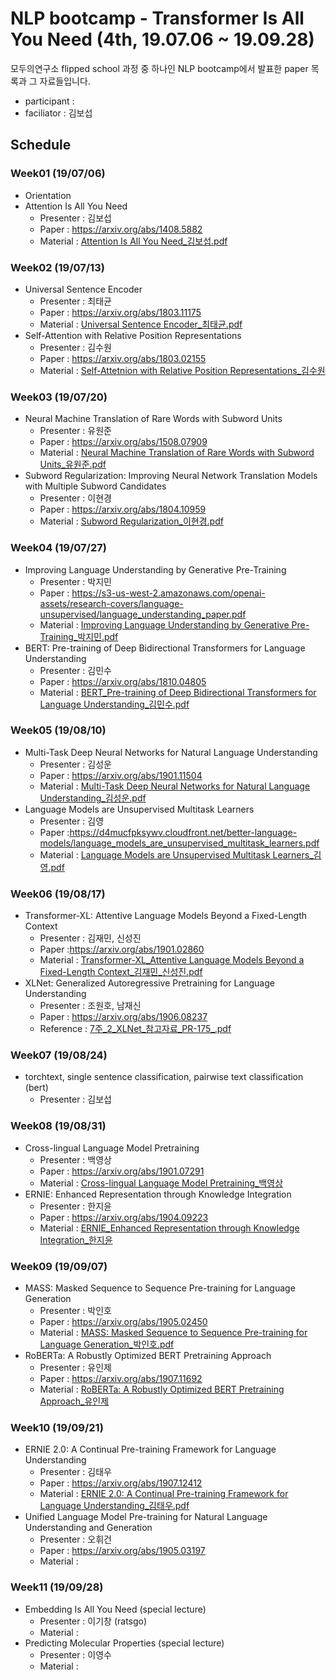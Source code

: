 # NLP bootcamp - Transformer Is All You Need (4th, 19.07.06 ~ 19.09.28)
모두의연구소 flipped school 과정 중 하나인 NLP bootcamp에서 발표한 paper 목록과 그 자료들입니다.

* participant : 
* faciliator : 김보섭

## Schedule
### Week01 (19/07/06)
* Orientation
* Attention Is All You Need
	+ Presenter : 김보섭
	+ Paper :  https://arxiv.org/abs/1408.5882
	+ Material : [Attention Is All You Need_김보섭.pdf](https://github.com/modulabs/NLP-bootcamp/blob/master/4th/week01/Attention%20Is%20All%20You%20Need_%EA%B9%80%EB%B3%B4%EC%84%AD.pdf)
### Week02 (19/07/13)
* Universal Sentence Encoder
	+ Presenter : 최태균
	+ Paper : https://arxiv.org/abs/1803.11175
	+ Material : [Universal Sentence Encoder_최태균.pdf](https://github.com/modulabs/NLP-bootcamp/blob/master/4th/week02/Universal%20Sentence%20Encoder_%EC%B5%9C%ED%83%9C%EA%B7%A0.pdf)
* Self-Attention with Relative Position Representations
	+ Presenter : 김수원
	+ Paper : https://arxiv.org/abs/1803.02155
	+ Material : [Self-Attetnion with Relative Position Representations_김수원](https://www.notion.so/Self-Attention-with-Relative-Position-Representations-5cba7d03ceb04555a2b147c06f024671)
### Week03 (19/07/20)
* Neural Machine Translation of Rare Words with Subword Units
	+ Presenter : 유원준
	+ Paper : https://arxiv.org/abs/1508.07909
	+ Material : [Neural Machine Translation of Rare Words with Subword Units_유원준.pdf](https://github.com/modulabs/NLP-bootcamp/blob/master/4th/week03/Neural%20Machine%20Translation%20of%20Rare%20Words%20with%20Subword%20Units_%EC%9C%A0%EC%9B%90%EC%A4%80.pdf)
* Subword Regularization: Improving Neural Network Translation Models with Multiple Subword Candidates
	+ Presenter : 이현경
	+ Paper : https://arxiv.org/abs/1804.10959
	+ Material : [Subword Regularization_이현경.pdf](https://github.com/modulabs/NLP-bootcamp/blob/master/4th/week03/Subword%20Regularization_%EC%9D%B4%ED%98%84%EA%B2%BD.pdf)
### Week04 (19/07/27)
* Improving Language Understanding by Generative Pre-Training
	+ Presenter : 박지민
	+ Paper : https://s3-us-west-2.amazonaws.com/openai-assets/research-covers/language-unsupervised/language_understanding_paper.pdf
	+ Material : [Improving Language Understanding by Generative Pre-Training_박지민.pdf](https://github.com/modulabs/NLP-bootcamp/blob/master/4th/week04/Improving%20Language%20Understanding%20by%20Generative%20Pre-Training_%EB%B0%95%EC%A7%80%EB%AF%BC.pdf)
* BERT: Pre-training of Deep Bidirectional Transformers for Language Understanding 
	+ Presenter : 김민수
	+ Paper : https://arxiv.org/abs/1810.04805
	+ Material : [BERT_Pre-training of Deep Bidirectional Transformers for Language Understanding_김민수.pdf](https://github.com/modulabs/NLP-bootcamp/blob/master/4th/week04/BERT_Pre-training%20of%20Deep%20Bidirectional%20Transformers%20for%20Language%20Understanding_%EA%B9%80%EB%AF%BC%EC%88%98.pdf)
### Week05 (19/08/10)
* Multi-Task Deep Neural Networks for Natural Language Understanding
	+ Presenter : 김성운
	+ Paper : https://arxiv.org/abs/1901.11504
	+ Material : [Multi-Task Deep Neural Networks for Natural Language Understanding_김성운.pdf](https://github.com/modulabs/NLP-bootcamp/blob/master/4th/week05/Multi-Task%20Deep%20Neural%20Networks%20for%20Natural%20Language%20Understanding_%EA%B9%80%EC%84%B1%EC%9A%B4.pdf)
* Language Models are Unsupervised Multitask Learners 
	+ Presenter : 김영
	+ Paper :https://d4mucfpksywv.cloudfront.net/better-language-models/language_models_are_unsupervised_multitask_learners.pdf
	+ Material : [Language Models are Unsupervised Multitask Learners_김영.pdf](https://github.com/modulabs/NLP-bootcamp/blob/master/4th/week05/Language%20Models%20are%20Unsupervised%20Multitask%20Learners_%EA%B9%80%EC%98%81.pdf)
### Week06 (19/08/17)
* Transformer-XL: Attentive Language Models Beyond a Fixed-Length Context 
	+ Presenter : 김재민, 신성진
	+ Paper :https://arxiv.org/abs/1901.02860
	+ Material : [Transformer-XL_Attentive Language Models Beyond a Fixed-Length Context_김재민_신성진.pdf](https://github.com/modulabs/NLP-bootcamp/blob/master/4th/week06/Transformer-XL_Attentive%20Language%20Models%20Beyond%20a%20Fixed-Length%20Context_%EA%B9%80%EC%9E%AC%EB%AF%BC_%EC%8B%A0%EC%84%B1%EC%A7%84.pdf)
* XLNet: Generalized Autoregressive Pretraining for Language Understanding
	+ Presenter : 조원호, 남재신
	+ Paper : https://arxiv.org/abs/1906.08237
	+ Reference : [7주_2_XLNet_참고자료_PR-175_.pdf](https://github.com/modulabs/NLP-bootcamp/blob/master/4th/week06/7%EC%A3%BC_2_XLNet_%EC%B0%B8%EA%B3%A0%EC%9E%90%EB%A3%8C_PR-175_.pdf)
### Week07 (19/08/24)
* torchtext, single sentence classification, pairwise text classification (bert)
	+ Presenter : 김보섭
### Week08 (19/08/31) 
* Cross-lingual Language Model Pretraining
	+ Presenter : 백영상
	+ Paper : https://arxiv.org/abs/1901.07291
	+ Material : [Cross-lingual Language Model Pretraining_백영상](https://www.notion.so/XLM-415cbf5838944c979daabea22e1a99c8)
* ERNIE: Enhanced Representation through Knowledge Integration
	+ Presenter : 한지윤
	+ Paper : https://arxiv.org/abs/1904.09223
	+ Material : [ERNIE_Enhanced Representation through Knowledge Integration_한지윤](https://www.notion.so/NLP-bootcamp_4th-2bcdaf2d0a8748b097120354073c32a3)
### Week09 (19/09/07)
* MASS: Masked Sequence to Sequence Pre-training for Language Generation
  - Presenter : 박인호
  - Paper : https://arxiv.org/abs/1905.02450
  - Material : [MASS: Masked Sequence to Sequence Pre-training for Language Generation_박인호.pdf](https://github.com/modulabs/NLP-bootcamp/blob/master/4th/week09/MASS:%20Masked%20Sequence%20to%20Sequence%20Pre-training%20for%20Language%20Generation_%EB%B0%95%EC%9D%B8%ED%98%B8.pdf)
* RoBERTa: A Robustly Optimized BERT Pretraining Approach
  - Presenter : 유인제
  - Paper : https://arxiv.org/abs/1907.11692
  - Material : [RoBERTa: A Robustly Optimized BERT Pretraining Approach_유인제](https://www.notion.so/RoBERTa-d4c1635a43004672b6d312136aebcfef)
### Week10 (19/09/21)
* ERNIE 2.0: A Continual Pre-training Framework for Language Understanding
  - Presenter : 김태우
  - Paper : https://arxiv.org/abs/1907.12412
  - Material : [ERNIE 2.0: A Continual Pre-training Framework for Language Understanding_김태우.pdf](https://github.com/modulabs/NLP-bootcamp/blob/master/4th/week10/ERNIE%202.0:%20A%20Continual%20Pre-training%20Framework%20for%20Language%20Understanding_%EA%B9%80%ED%83%9C%EC%9A%B0.pdf)
* Unified Language Model Pre-training for Natural Language Understanding and Generation
	- Presenter : 오휘건
	- Paper : https://arxiv.org/abs/1905.03197
	- Material : 
### Week11 (19/09/28)
* Embedding Is All You Need (special lecture)
	- Presenter : 이기창 (ratsgo)
	- Material : 
* Predicting Molecular Properties (special lecture)
	- Presenter : 이영수
	- Material : 
